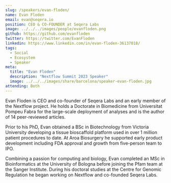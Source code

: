 ```yaml
---
slug: /speakers/evan-floden/
name: Evan Floden
email: evan@seqera.io
position: CEO & CO-FOUNDER at Seqera Labs
image: ../../../images/people/evanfloden.png
github: https://github.com/evanfloden
twitter: https://twitter.com/EvanFloden
linkedin: https://www.linkedin.com/in/evan-floden-36137018/
tags:
  - Social
  - Ecosystem
  - Speaker
meta:
  title: "Evan Floden"
  description: "Nextflow Summit 2023 Speaker"
  image: ../../../images/share/barcelona/speaker-evan-floden.jpg
attending: Both
---
```

Evan Floden is CEO and co-founder of Seqera Labs and an early member of the Nextflow project. He holds a Doctorate in Biomedicine from Universitat Pompeu Fabra for the large-scale deployment of analyses and is the author of 14 peer-reviewed articles.

Prior to his PhD, Evan obtained a BSc in Biotechnology from Victoria University developing a tissue bioscaffold platform used in over 1 million patient procedures to date. At Aroa Biosurgery he supported early product development including FDA approval and growth from five-person team to IPO.

Combining a passion for computing and biology, Evan completed an MSc in Bioinformatics at the University of Bologna before joining the Pfam team at the Sanger Institute. During his doctoral studies at the Centre for Genomic Regulation he began working on Nextflow and co-founded Seqera Labs.

